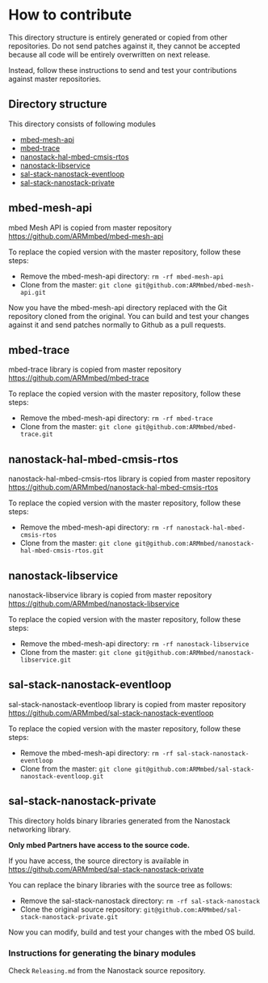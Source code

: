 # How to contribute

This directory structure is entirely generated or copied from other repositories. Do not send patches against it, they cannot be accepted because all code will be entirely overwritten on next release.

Instead, follow these instructions to send and test your contributions against master repositories.

## Directory structure

This directory consists of following modules

* [mbed-mesh-api](#mbed-mesh-api)
* [mbed-trace](#mbed-trace)
* [nanostack-hal-mbed-cmsis-rtos](#nanostack-hal-mbed-cmsis-rtos)
* [nanostack-libservice](#nanostack-libservice)
* [sal-stack-nanostack-eventloop](#sal-stack-nanostack-eventloop)
* [sal-stack-nanostack-private](#sal-stack-nanostack-private)


## mbed-mesh-api

mbed Mesh API is copied from master repository https://github.com/ARMmbed/mbed-mesh-api

To replace the copied version with the master repository, follow these steps:

* Remove the mbed-mesh-api directory: `rm -rf mbed-mesh-api`
* Clone from the master: `git clone git@github.com:ARMmbed/mbed-mesh-api.git`

Now you have the mbed-mesh-api directory replaced with the Git repository cloned from the original. You can build and test your changes against it and send patches normally to Github as a pull requests.

## mbed-trace

mbed-trace library is copied from master repository https://github.com/ARMmbed/mbed-trace

To replace the copied version with the master repository, follow these steps:

* Remove the mbed-mesh-api directory: `rm -rf mbed-trace`
* Clone from the master: `git clone git@github.com:ARMmbed/mbed-trace.git`

## nanostack-hal-mbed-cmsis-rtos

nanostack-hal-mbed-cmsis-rtos library is copied from master repository https://github.com/ARMmbed/nanostack-hal-mbed-cmsis-rtos

To replace the copied version with the master repository, follow these steps:

* Remove the mbed-mesh-api directory: `rm -rf nanostack-hal-mbed-cmsis-rtos`
* Clone from the master: `git clone git@github.com:ARMmbed/nanostack-hal-mbed-cmsis-rtos.git`

## nanostack-libservice

nanostack-libservice library is copied from master repository https://github.com/ARMmbed/nanostack-libservice

To replace the copied version with the master repository, follow these steps:

* Remove the mbed-mesh-api directory: `rm -rf nanostack-libservice`
* Clone from the master: `git clone git@github.com:ARMmbed/nanostack-libservice.git`

## sal-stack-nanostack-eventloop

sal-stack-nanostack-eventloop library is copied from master repository https://github.com/ARMmbed/sal-stack-nanostack-eventloop

To replace the copied version with the master repository, follow these steps:

* Remove the mbed-mesh-api directory: `rm -rf sal-stack-nanostack-eventloop`
* Clone from the master: `git clone git@github.com:ARMmbed/sal-stack-nanostack-eventloop.git`

## sal-stack-nanostack-private

This directory holds binary libraries generated from the Nanostack networking library.

**Only mbed Partners have access to the source code.**

If you have access, the source directory is available in https://github.com/ARMmbed/sal-stack-nanostack-private

You can replace the binary libraries with the source tree as follows:

* Remove the sal-stack-nanostack directory: `rm -rf sal-stack-nanostack`
* Clone the original source repository: `git@github.com:ARMmbed/sal-stack-nanostack-private.git`

Now you can modify, build and test your changes with the mbed OS build.

### Instructions for generating the binary modules

Check `Releasing.md` from the Nanostack source repository.
